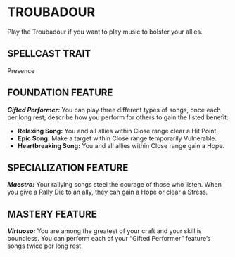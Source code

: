 ﻿---
tags:
  - SubClass
  - CharacterOption
name: 'TROUBADOUR'
description: 'Play the Troubadour if you want to play music to bolster your allies.'
---
# TROUBADOUR

Play the Troubadour if you want to play music to bolster your allies.

## SPELLCAST TRAIT

Presence

## FOUNDATION FEATURE

***Gifted Performer:*** You can play three different types of songs, once each per long rest; describe how you perform for others to gain the listed benefit:

- **Relaxing Song:** You and all allies within Close range clear a Hit Point.
- **Epic Song:** Make a target within Close range temporarily Vulnerable.
- **Heartbreaking Song:** You and all allies within Close range gain a Hope.

## SPECIALIZATION FEATURE

***Maestro:*** Your rallying songs steel the courage of those who listen. When you give a Rally Die to an ally, they can gain a Hope or clear a Stress.

## MASTERY FEATURE

***Virtuoso:*** You are among the greatest of your craft and your skill is boundless. You can perform each of your “Gifted Performer” feature’s songs twice per long rest.

